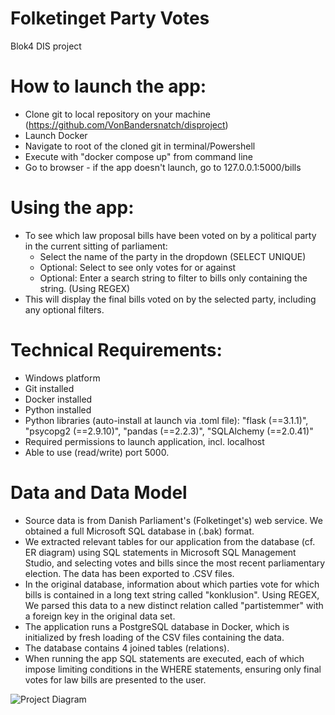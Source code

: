 # Folketinget Party Votes
Blok4 DIS project

# How to launch the app: 
* Clone git to local repository on your machine (https://github.com/VonBandersnatch/disproject)
* Launch Docker
* Navigate to root of the cloned git in terminal/Powershell 
* Execute with "docker compose up" from command line
* Go to browser - if the app doesn't launch, go to 127.0.0.1:5000/bills 

# Using the app:
* To see which law proposal bills have been voted on by a political party in the current sitting of parliament:
    - Select the name of the party in the dropdown (SELECT UNIQUE)
    - Optional: Select to see only votes for or against 
    - Optional: Enter a search string to filter to bills only containing the string. (Using REGEX)
* This will display the final bills voted on by the selected party, including any optional filters.   

# Technical Requirements:
* Windows platform 
* Git installed 
* Docker installed
* Python installed
* Python libraries (auto-install at launch via .toml file):
    "flask (==3.1.1)",
    "psycopg2 (==2.9.10)",
    "pandas (==2.2.3)",
    "SQLAlchemy (==2.0.41)"
* Required permissions to launch application, incl. localhost
* Able to use (read/write) port 5000. 

# Data and Data Model
* Source data is from Danish Parliament's (Folketinget's) web service. We obtained a full Microsoft SQL database in (.bak) format.
* We extracted relevant tables for our application from the database (cf. ER diagram) using SQL statements in Microsoft SQL Management Studio, and selecting votes and bills since the most recent parliamentary election. The data has been exported to .CSV files. 
* In the original database, information about which parties vote for which bills is contained in a long text string called "konklusion". Using REGEX, We parsed this data to a new distinct relation called "partistemmer" with a foreign key in the original data set.       
* The application runs a PostgreSQL database in Docker, which is initialized by fresh loading of the CSV files containing the data.
* The database contains 4 joined tables (relations). 
* When running the app SQL statements are executed, each of which impose limiting conditions in the WHERE statements, ensuring only final votes for law bills are presented to the user.   

![Project Diagram](./er_diagram.png)


